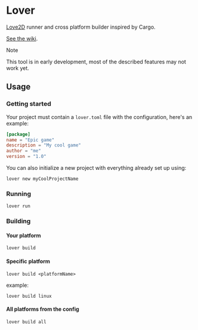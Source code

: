 # Lover
[Love2D](https://love2d.org/) runner and cross platform builder inspired by Cargo.

[See the wiki](https://github.com/Wolfyxon/lover/wiki).

> [!NOTE]
> This tool is in early development, most of the described features may not work yet.

## Usage
### Getting started
Your project must contain a `lover.toml` file with the configuration, here's an example:
```toml
[package]
name = "Epic game"
description = "My cool game"
author = "me"
version = "1.0"
```
You can also initialize a new project with everything already set up using:
```
lover new myCoolProjectName
```

### Running
```
lover run
```

### Building
#### Your platform
```
lover build
```
#### Specific platform
```
lover build <platformName>
```
example:
```
lover build linux
```
#### All platforms from the config
```
lover build all
```

